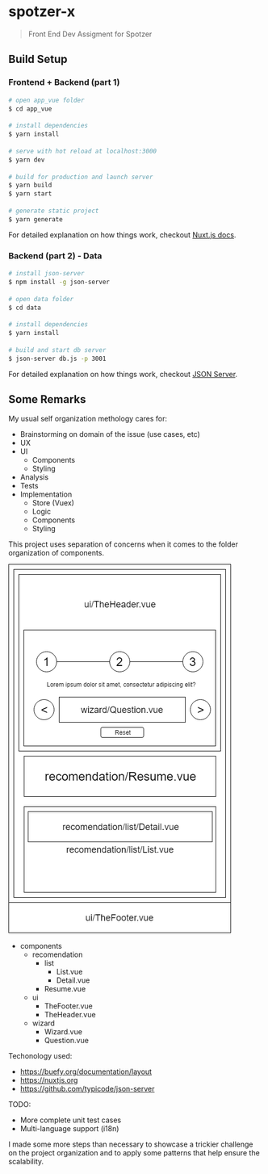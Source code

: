 # spotzer-x

> Front End Dev Assigment for Spotzer

## Build Setup

### Frontend + Backend (part 1)
``` bash
# open app_vue folder
$ cd app_vue

# install dependencies
$ yarn install

# serve with hot reload at localhost:3000
$ yarn dev

# build for production and launch server
$ yarn build
$ yarn start

# generate static project
$ yarn generate
```

For detailed explanation on how things work, checkout [Nuxt.js docs](https://nuxtjs.org).

### Backend (part 2) - Data
``` bash
# install json-server
$ npm install -g json-server

# open data folder
$ cd data

# install dependencies
$ yarn install

# build and start db server
$ json-server db.js -p 3001
```
For detailed explanation on how things work, checkout [JSON Server](https://github.com/typicode/json-server).

## Some Remarks

My usual self organization methology cares for:

- Brainstorming on domain of the issue (use cases, etc)
- UX
- UI
    - Components
    - Styling
- Analysis
- Tests
- Implementation
    - Store (Vuex)
    - Logic
    - Components
    - Styling

This project uses separation of concerns when it comes to the folder organization of components.

![components organization](/docs/components.png)

- components
    - recomendation
        - list
            - List.vue
            - Detail.vue
        - Resume.vue
    - ui
        - TheFooter.vue
        - TheHeader.vue
    - wizard
        - Wizard.vue
        - Question.vue

Techonology used:
- https://buefy.org/documentation/layout
- https://nuxtjs.org
- https://github.com/typicode/json-server

TODO:
- More complete unit test cases
- Multi-language support (i18n)

I made some more steps than necessary to showcase a trickier challenge on the project organization and to apply some patterns that help ensure the scalability.
